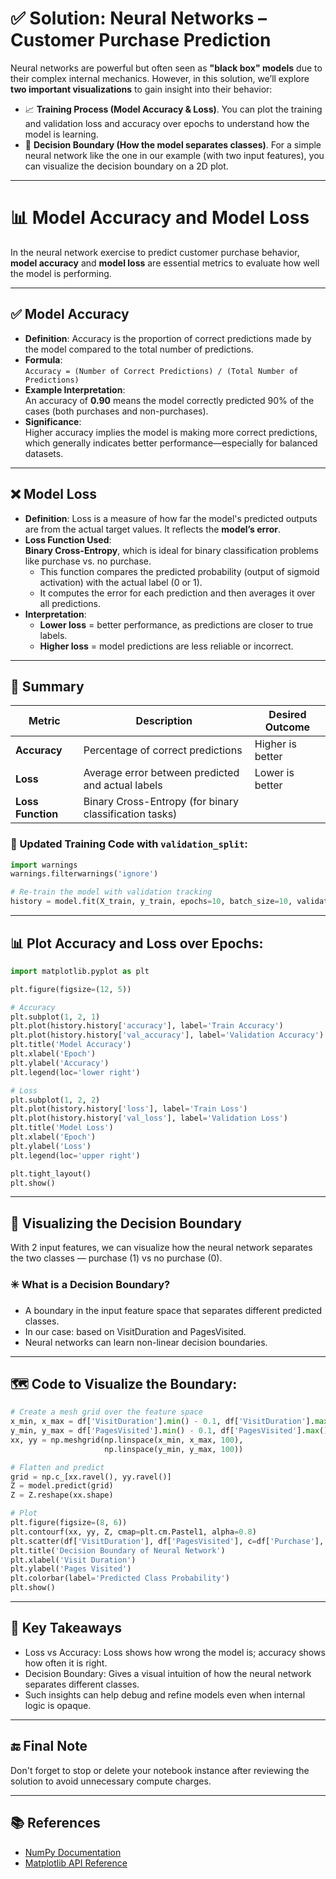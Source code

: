 # ✅ Solution: Neural Networks – Customer Purchase Prediction

Neural networks are powerful but often seen as **"black box" models** due to their complex internal mechanics. However, in this solution, we’ll explore **two important visualizations** to gain insight into their behavior:

- 📈 **Training Process (Model Accuracy & Loss)**. You can plot the training and validation loss and accuracy over epochs to understand how the model is learning.
- 🧭 **Decision Boundary (How the model separates classes)**. For a simple neural network like the one in our example (with two input features), you can visualize the decision boundary on a 2D plot.

---

# 📊 Model Accuracy and Model Loss

In the neural network exercise to predict customer purchase behavior, **model accuracy** and **model loss** are essential metrics to evaluate how well the model is performing.

---

## ✅ Model Accuracy

- **Definition**: Accuracy is the proportion of correct predictions made by the model compared to the total number of predictions.
- **Formula**:  
  `Accuracy = (Number of Correct Predictions) / (Total Number of Predictions)`
- **Example Interpretation**:  
  An accuracy of **0.90** means the model correctly predicted 90% of the cases (both purchases and non-purchases).
- **Significance**:  
  Higher accuracy implies the model is making more correct predictions, which generally indicates better performance—especially for balanced datasets.

---

## ❌ Model Loss

- **Definition**: Loss is a measure of how far the model's predicted outputs are from the actual target values. It reflects the **model’s error**.
- **Loss Function Used**:  
  **Binary Cross-Entropy**, which is ideal for binary classification problems like purchase vs. no purchase.
  - This function compares the predicted probability (output of sigmoid activation) with the actual label (0 or 1).
  - It computes the error for each prediction and then averages it over all predictions.
- **Interpretation**:  
  - **Lower loss** = better performance, as predictions are closer to true labels.  
  - **Higher loss** = model predictions are less reliable or incorrect.

---

## 🧠 Summary

| Metric         | Description                                                  | Desired Outcome        |
|----------------|--------------------------------------------------------------|------------------------|
| **Accuracy**   | Percentage of correct predictions                            | Higher is better       |
| **Loss**       | Average error between predicted and actual labels            | Lower is better        |
| **Loss Function** | Binary Cross-Entropy (for binary classification tasks)    |                        |


### 🧪 Updated Training Code with `validation_split`:
```python
import warnings
warnings.filterwarnings('ignore')

# Re-train the model with validation tracking
history = model.fit(X_train, y_train, epochs=10, batch_size=10, validation_split=0.2)
```

---

## 📊 Plot Accuracy and Loss over Epochs:
```python
import matplotlib.pyplot as plt

plt.figure(figsize=(12, 5))

# Accuracy
plt.subplot(1, 2, 1)
plt.plot(history.history['accuracy'], label='Train Accuracy')
plt.plot(history.history['val_accuracy'], label='Validation Accuracy')
plt.title('Model Accuracy')
plt.xlabel('Epoch')
plt.ylabel('Accuracy')
plt.legend(loc='lower right')

# Loss
plt.subplot(1, 2, 2)
plt.plot(history.history['loss'], label='Train Loss')
plt.plot(history.history['val_loss'], label='Validation Loss')
plt.title('Model Loss')
plt.xlabel('Epoch')
plt.ylabel('Loss')
plt.legend(loc='upper right')

plt.tight_layout()
plt.show()
```

---

## 🧭 Visualizing the Decision Boundary
With 2 input features, we can visualize how the neural network separates the two classes — purchase (1) vs no purchase (0).

### ✳️ What is a Decision Boundary?
- A boundary in the input feature space that separates different predicted classes.
- In our case: based on VisitDuration and PagesVisited.
- Neural networks can learn non-linear decision boundaries.

---

## 🗺️ Code to Visualize the Boundary:

```python
# Create a mesh grid over the feature space
x_min, x_max = df['VisitDuration'].min() - 0.1, df['VisitDuration'].max() + 0.1
y_min, y_max = df['PagesVisited'].min() - 0.1, df['PagesVisited'].max() + 0.1
xx, yy = np.meshgrid(np.linspace(x_min, x_max, 100),
                     np.linspace(y_min, y_max, 100))

# Flatten and predict
grid = np.c_[xx.ravel(), yy.ravel()]
Z = model.predict(grid)
Z = Z.reshape(xx.shape)

# Plot
plt.figure(figsize=(8, 6))
plt.contourf(xx, yy, Z, cmap=plt.cm.Pastel1, alpha=0.8)
plt.scatter(df['VisitDuration'], df['PagesVisited'], c=df['Purchase'], edgecolor='k', cmap=plt.cm.coolwarm)
plt.title('Decision Boundary of Neural Network')
plt.xlabel('Visit Duration')
plt.ylabel('Pages Visited')
plt.colorbar(label='Predicted Class Probability')
plt.show()
```

---

## 🧠 Key Takeaways
- Loss vs Accuracy: Loss shows how wrong the model is; accuracy shows how often it is right.
- Decision Boundary: Gives a visual intuition of how the neural network separates different classes.
- Such insights can help debug and refine models even when internal logic is opaque.

---

## 🔚 Final Note
Don't forget to stop or delete your notebook instance after reviewing the solution to avoid unnecessary compute charges.

---

## 📚 References
- [NumPy Documentation](https://numpy.org/doc/stable/reference/index.html#reference)
- [Matplotlib API Reference](https://matplotlib.org/stable/api/index.html)
